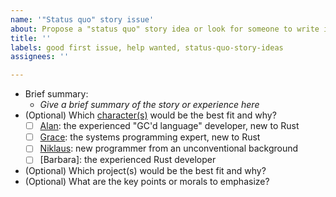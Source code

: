 ```yaml
---
name: '"Status quo" story issue'
about: Propose a "status quo" story idea or look for someone to write it
title: ''
labels: good first issue, help wanted, status-quo-story-ideas
assignees: ''

---
```


* Brief summary:
    * *Give a brief summary of the story or experience here*
* (Optional) Which [character(s)] would be the best fit and why?
    * [ ] [Alan]: the experienced "GC'd language" developer, new to Rust
    * [ ] [Grace]: the systems programming expert, new to Rust
    * [ ] [Niklaus]: new programmer from an unconventional background
    * [ ] [Barbara]: the experienced Rust developer
* (Optional) Which project(s) would be the best fit and why?
* (Optional) What are the key points or morals to emphasize?

[character(s)]: https://rust-lang.github.io/wg-async-foundations/vision/characters.html
[Alan]: https://rust-lang.github.io/wg-async-foundations/vision/characters/alan.html
[Grace]: https://rust-lang.github.io/wg-async-foundations/vision/characters/grace.html
[Niklaus]: https://rust-lang.github.io/wg-async-foundations/vision/characters/niklaus.html
[Barabara]: https://rust-lang.github.io/wg-async-foundations/vision/characters/barbara.html
